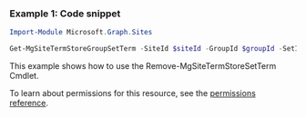 ### Example 1: Code snippet

```powershellImport-Module Microsoft.Graph.Sites

Get-MgSiteTermStoreGroupSetTerm -SiteId $siteId -GroupId $groupId -SetId $setId -TermId $termId
```
This example shows how to use the Remove-MgSiteTermStoreSetTerm Cmdlet.
To learn about permissions for this resource, see the [permissions reference](/graph/permissions-reference).

